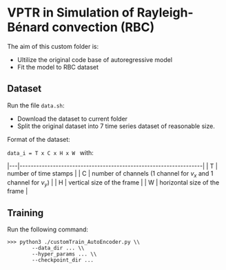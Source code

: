 # VPTR in Simulation of Rayleigh-Bénard convection (RBC)

The aim of this custom folder is:

- Ultilize the original code base of autoregressive model
- Fit the model to RBC dataset

## Dataset

Run the file ```data.sh```:

- Download the dataset to current folder
- Split the original dataset into 7 time series dataset of reasonable size.

Format of the dataset:

```data_i = T x C x H x W ``` with:

|---|------------------------------------------------------------------|
| T | number of time stamps                                            |
| C | number of channels (1 channel for $v_x$ and 1 channel for $v_y$) |
| H | vertical size of the frame                                       |
| W | horizontal size of the frame                                     |

## Training

Run the following command:

```
>>> python3 ./customTrain_AutoEncoder.py \\
        --data_dir ... \\
        --hyper_params ... \\
        --checkpoint_dir ...                 
```
